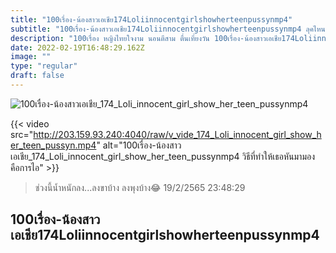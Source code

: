 ```yaml
---
title: "100เรื่อง-น้องสาวเอเชีย174Loliinnocentgirlshowherteenpussynmp4"
subtitle: "100เรื่อง-น้องสาวเอเชีย174Loliinnocentgirlshowherteenpussynmp4 ลุคไหนก็ไม่สดใสเท่า ลุกไปหาอะไรกินคร้าบ"
description: "100เรื่อง หญิงไทยใจงาม นอนตีสาม ตื่นเที่ยงวัน 100เรื่อง-น้องสาวเอเชีย174Loliinnocentgirlshowherteenpussynmp4 19/2/2565 23:48:29"
date: 2022-02-19T16:48:29.162Z
image: ""
type: "regular"
draft: false
---
```


![100เรื่อง-น้องสาวเอเชีย_174_Loli_innocent_girl_show_her_teen_pussynmp4](http://203.159.93.240:4040/raw/v_vide_174_Loli_innocent_girl_show_her_teen_pussyn.jpg)

{{< video src="http://203.159.93.240:4040/raw/v_vide_174_Loli_innocent_girl_show_her_teen_pussyn.mp4" alt="100เรื่อง-น้องสาวเอเชีย_174_Loli_innocent_girl_show_her_teen_pussynmp4 วิธีที่ทำให้เธอหันมามอง คือการไอ" >}}


> ช่วงนี้น้ำหนักลง...ลงขาบ้าง ลงพุงบ้าง😂 19/2/2565 23:48:29

## 100เรื่อง-น้องสาวเอเชีย174Loliinnocentgirlshowherteenpussynmp4
